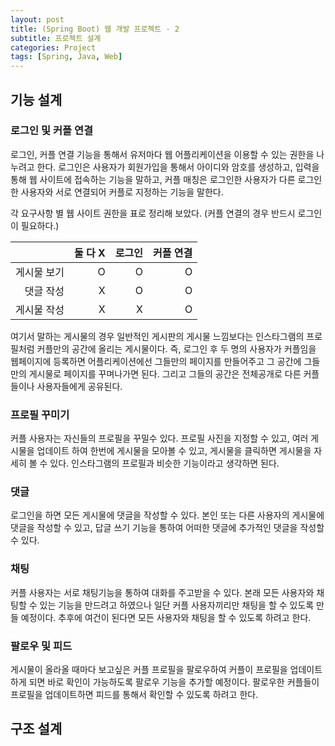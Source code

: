 ```yaml
---
layout: post
title: (Spring Boot) 웹 개발 프로젝트 - 2
subtitle: 프로젝트 설계
categories: Project
tags: [Spring, Java, Web]
---
```


## 기능 설계

### 로그인 및 커플 연결

로그인, 커플 연결 기능을 통해서 유저마다 웹 어플리케이션을 이용할 수 있는 권한을 나누려고 한다.
로그인은 사용자가 회원가입을 통해서 아이디와 암호를 생성하고, 입력을 통해 웹 사이트에 접속하는 기능을 말하고, 커플 매칭은 로그인한 사용자가 다른 로그인한 사용자와 서로 연결되어 커플로 지정하는 기능을 말한다.

각 요구사항 별 웹 사이트 권한을 표로 정리해 보았다. (커플 연결의 경우 반드시 로그인이 필요하다.)
 
| | 둘 다 X | 로그인 | 커플 연결 |
| ---: | ----: | ----: | ----: |
| 게시물 보기 | O | O | O |
| 댓글 작성 | X | O | O |
| 게시물 작성 | X | X | O |

여기서 말하는 게시물의 경우 일반적인 게시판의 게시물 느낌보다는 인스타그램의 프로필처럼 커플만의 공간에 올리는 게시물이다. 즉, 로그인 후 두 명의 사용자가 커플임을 웹페이지에 등록하면 어플리케이션에선 그들만의 페이지를 만들어주고 그 공간에 그들만의 게시물로 페이지를 꾸며나가면 된다. 그리고 그들의 공간은 전체공개로 다른 커플들이나 사용자들에게 공유된다.

### 프로필 꾸미기
커플 사용자는 자신들의 프로필을 꾸밀수 있다. 프로필 사진을 지정할 수 있고, 여러 게시물을 업데이트 하여 한번에 게시물을 모아볼 수 있고, 게시물을 클릭하면 게시물을 자세히 볼 수 있다. 인스타그램의 프로필과 비슷한 기능이라고 생각하면 된다. 

### 댓글
로그인을 하면 모든 게시물에 댓글을 작성할 수 있다. 본인 또는 다른 사용자의 게시물에 댓글을 작성할 수 있고, 답글 쓰기 기능을 통하여 어떠한 댓글에 추가적인 댓글을 작성할 수 있다. 

### 채팅
커플 사용자는 서로 채팅기능을 통하여 대화를 주고받을 수 있다. 본래 모든 사용자와 채팅할 수 있는 기능을 만드려고 하였으나 일단 커플 사용자끼리만 채팅을 할 수 있도록 만들 예정이다. 추후에 여건이 된다면 모든 사용자와 채팅을 할 수 있도록 하려고 한다.

### 팔로우 및 피드
게시물이 올라올 때마다 보고싶은 커플 프로필을 팔로우하여 커플이 프로필을 업데이트하게 되면 바로 확인이 가능하도록 팔로우 기능을 추가할 예정이다. 팔로우한 커플들이 프로필을 업데이트하면 피드를 통해서 확인할 수 있도록 하려고 한다.



## 구조 설계

